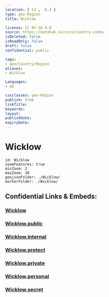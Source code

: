 ```yaml
---
location: [ 53 , -6.4 ] 
type: geo-Region
title: Wicklow

license: CC BY-SA 4.0
source: https://datahub.io/core/country-codes
isDeleted: false
isReadOnly: false
draft: false
confidential: public

tags:
- geo/Country/Region
aliases:
- Wicklow

Languages:
- de

cssclasses: geo-Region
publish: true
linkTitle: 
keywords: 
layout: 
publishDate: 
expiryDate: 
---
```


# Wicklow

```leaflet
id: Wicklow
zoomFeatures: true 
minZoom: 2 
maxZoom: 18
geojsonFolder: ./Wicklow/
markerFolder: ./Wicklow/
```


## Confidential Links & Embeds: 

### [Wicklow](/_Standards/Earth/Continent/Europe/Europe~North/Ireland/Ireland,Provinces/Leinster/Wicklow.md) 

### [Wicklow.public](/_public/Earth/Continent/Europe/Europe~North/Ireland/Ireland,Provinces/Leinster/Wicklow.public.md) 

### [Wicklow.internal](/_internal/Earth/Continent/Europe/Europe~North/Ireland/Ireland,Provinces/Leinster/Wicklow.internal.md) 

### [Wicklow.protect](/_protect/Earth/Continent/Europe/Europe~North/Ireland/Ireland,Provinces/Leinster/Wicklow.protect.md) 

### [Wicklow.private](/_private/Earth/Continent/Europe/Europe~North/Ireland/Ireland,Provinces/Leinster/Wicklow.private.md) 

### [Wicklow.personal](/_personal/Earth/Continent/Europe/Europe~North/Ireland/Ireland,Provinces/Leinster/Wicklow.personal.md) 

### [Wicklow.secret](/_secret/Earth/Continent/Europe/Europe~North/Ireland/Ireland,Provinces/Leinster/Wicklow.secret.md)

